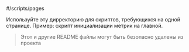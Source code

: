 #/scripts/pages

Используйте эту дирректорию для скриптов, требующихся на одной странице.
Пример: скрипт инициализации метрик на главной.

> Этот и другие README файлы могут быть безопасно удалены из проекта
